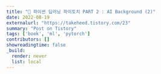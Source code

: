 ```yaml
---
title: "📙 파이썬 딥러닝 파이토치 PART 2 : AI Background (2)"
date: 2022-08-19
externalurl: "https://takeheed.tistory.com/23"
summary: "Post on Tistory"
tags: ['book', 'ml', 'pytorch']
contributors: []
showreadingtime: false
_build:
  render: never
  list: local
---
```

